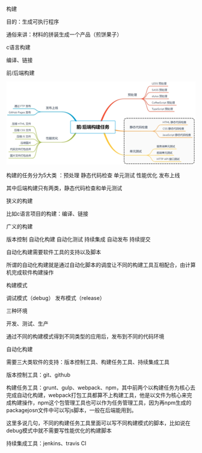 构建

目的：生成可执行程序

通俗来讲：材料的拼装生成一个产品（煎饼果子）



c语言构建

编译、链接



前/后端构建

<div><img src="自动化构建.assets/Snipaste_2023-03-02_14-34-50.png" width="550"/></div>

构建的任务分为5大类 ：预处理 静态代码检查 单元测试 性能优化 发布上线

其中后端构建只有两类，静态代码检查和单元测试



狭义的构建

比如c语言项目的构建：编译、链接



广义的构建

版本控制 自动化构建 自动化测试 持续集成  自动发布 持续提交

自动化构建需要软件工具的支持以及脚本

所谓的自动化构建就是通过自动化脚本的调度让不同的构建工具互相配合，由计算机完成软件构建操作

构建模式

调试模式（debug） 发布模式（release）



三种环境

开发、测试、生产

通过不同的构建模式得到不同类型的应用后，发布到不同的代码环境



自动化构建

需要三大类软件的支持：版本控制工具、构建任务工具、持续集成工具

版本控制工具：git、github

构建任务工具：grunt、gulp、webpack、npm，其中前两个以构建任务为核心去完成自动化构建，webpack打包工具都算不上构建工具，他是以文件为核心来完成构建操作，npm这个包管理工具也可以作为任务管理工具，因为再npm生成的packagejosn文件中可以写js脚本，一般在后端能用到。

这里多说几句，不同的构建任务工具里面可以写不同构建模式的脚本，比如说在debug模式中就不需要写性能优化的构建脚本

持续集成工具：jenkins、travis CI

